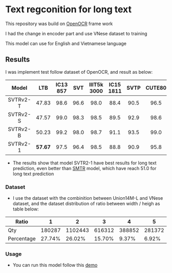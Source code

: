 # Text regconition for long text

This repository was build on [OpenOCR](https://github.com/Topdu/OpenOCR/tree/main) frame work

I had the change in encoder part and use VNese dataset to training

This model can use for English and Vietnamese language

## Results
I was implement test follow dataset of OpenOCR, and result as below:

|  Model   |  LTB  | IC13<br/>857 | SVT  | IIIT5k<br/>3000 | IC15<br/>1811 | SVTP | CUTE80 |  Avg  |                             Config&Model&Log                              |
| :------: | :----------------------------------------------------------: | :----------: | :--: | :-------------: | :-----------: | :--: | :----: | :---: | :-----------------------------------------------------------------------: |
| SVTRv2-T | 47.83 |     98.6     | 96.6 |      98.0       |     88.4      | 90.5 |  96.5  | 94.78 | [Google drive](https://drive.google.com/drive/folders/12ZUGkCS7tEhFhWa2RKKtyB0tPjhH4d9s?usp=drive_link) |
| SVTRv2-S | 47.57 |     99.0     | 98.3 |      98.5       |     89.5      | 92.9 |  98.6  | 96.13 | [Google drive](https://drive.google.com/drive/folders/1mOG3EUAOsmD16B-VIelVDYf_O64q0G3M?usp=drive_link) |
| SVTRv2-B | 50.23 |     99.2     | 98.0 |      98.7       |     91.1      | 93.5 |  99.0  | 96.57 | [Google drive](https://drive.google.com/drive/folders/11u11ptDzQ4BF9RRsOYdZnXl6ell2h4jN?usp=drive_link) |
| SVTRv2-1 | **57.67** |     97.5     | 96.4 |      98.5       |     88.8      | 90.9 |  95.8  | 94.7  | [Hugging face](https://huggingface.co/FahNos/text_regconition_svtr2_1_long_text/tree/main/svtrv2_smtr_gtc_rctc_small) |

- The results show that model SVTR2-1 have best results for long text prediction, even better than [SMTR](https://github.com/Topdu/OpenOCR/tree/main/configs/rec/smtr) model, which have reach 51.0 for long text prediction

### Dataset
- I use the dataset with the combinition between Union14M-L  and VNese dataset, and the dataset distribution of ratio between width / heigh as table below:

|  Ratio    | 1       | 2         | 3      | 4      | 5      | 6      | 7      | 8     | 9     | 10    | 11    | 12    | 13    | 14    | 15    | 16    | 17    | 18    | 19    | 20    | 21    | 22    | 23   | 24   | 25    |
|------------|---------|-----------|--------|--------|--------|--------|--------|-------|-------|-------|-------|-------|-------|-------|-------|-------|-------|-------|-------|-------|-------|-------|------|------|-------|
|  Qty   | 180287  | 1102443   | 616312 | 388852 | 281372 | 183585 | 155346 | 55600 | 41072 | 35863 | 16112 | 30108 | 28328 | 26244 | 22112 | 21253 | 18782 | 17818 | 14994 | 15683 | 11812 | 10361 | 3704 | 7885 | 53701 |
|  Percentage | 27.74%  | 26.02%    | 15.70% | 9.37%  | 6.92%  | 2.93%  | 2.07%  | 1.34% | 1.07% | 1.01% | 0.92% | 0.84% | 0.72% | 0.67% | 0.58% | 0.56% | 0.48% | 0.44% | 0.38% | 0.35% | 0.30% | 0.26% | 0.12% | 0.19% | 1.32% |

### Usage
- You can run this model follow this [demo](https://github.com/FahNos/svtr2_1_long_text/blob/main/demo_long_text.ipynb)
